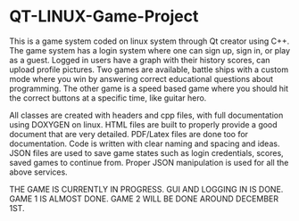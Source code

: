 # QT-LINUX-Game-Project
This is a game system coded on linux system through Qt creator using C++.
The game system has a login system where one can sign up, sign in, or play as a guest.
Logged in users have a graph with their history scores, can upload profile pictures.
Two games are available, battle ships with a custom mode where you win by answering correct educational questions about programming.
The other game is a speed based game where you should hit the correct buttons at a specific time, like guitar hero.

All classes are created with headers and cpp files, with full documentation using DOXYGEN on linux.
HTML files are built to properly provide a good document that are very detailed.
PDF/Latex files are done too for documentation.
Code is written with clear naming and spacing and ideas.
JSON files are used to save game states such as login credentials, scores, saved games to continue from.
Proper JSON manipulation is used for all the above services.


THE GAME IS CURRENTLY IN PROGRESS.
GUI AND LOGGING IN IS DONE.
GAME 1 IS ALMOST DONE.
GAME 2 WILL BE DONE AROUND DECEMBER 1ST.
